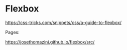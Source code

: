 # Flexbox

https://css-tricks.com/snippets/css/a-guide-to-flexbox/

Pages:

https://josethomazini.github.io/flexbox/src/
